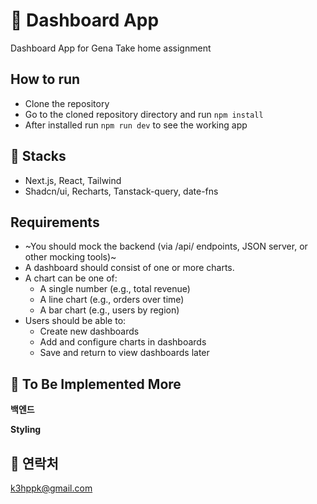 # 💬 Dashboard App

Dashboard App for Gena Take home assignment

## How to run

- Clone the repository
- Go to the cloned repository directory and run `npm install`
- After installed run `npm run dev` to see the working app

## 📕 Stacks

- Next.js, React, Tailwind
- Shadcn/ui, Recharts, Tanstack-query, date-fns

## Requirements

- ~You should mock the backend (via /api/ endpoints, JSON server, or other mocking tools)~
- A dashboard should consist of one or more charts.
- A chart can be one of:
  - A single number (e.g., total revenue)
  - A line chart (e.g., orders over time)
  - A bar chart (e.g., users by region)
- Users should be able to:
  - Create new dashboards
  - Add and configure charts in dashboards
  - Save and return to view dashboards later

## 🚎 To Be Implemented More

**백엔드**

**Styling**

## 📩 연락처

k3hppk@gmail.com

